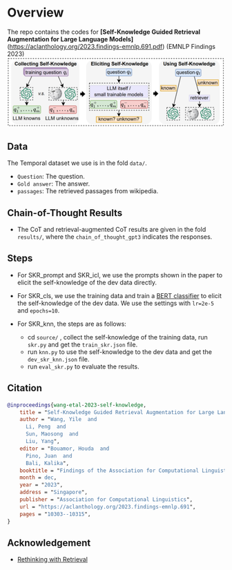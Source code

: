 # Overview
The repo contains the codes for **[Self-Knowledge Guided Retrieval Augmentation for Large Language Models]**(https://aclanthology.org/2023.findings-emnlp.691.pdf) (EMNLP Findings 2023)
![Method_overview](figs/skr.png)

## Data
The Temporal dataset we use is in the fold `data/`.
- `Question`: The question.
- `Gold answer`: The answer.
- `passages`: The retrieved passages from wikipedia.

## Chain-of-Thought Results
- The CoT and retrieval-augmented CoT results are given in the fold `results/`, where the `chain_of_thought_gpt3` indicates the responses.

## Steps
- For SKR_prompt and SKR_icl, we use the prompts shown in the paper to elicit the self-knowledge of the dev data directly.

- For SKR_cls, we use the training data and train a [BERT classifier](https://github.com/huggingface/transformers/tree/main/examples/pytorch/text-classification) to elicit the self-knowledge of the dev data. We use the settings with `lr=2e-5` and `epochs=10`.

- For SKR_knn, the steps are as follows:
    - cd `source/` , collect the self-knowledge of the training data, run `skr.py` and get the `train_skr.json` file.
    - run `knn.py` to use the self-knowledge to the dev data and get the `dev_skr_knn.json` file.
    - run `eval_skr.py` to evaluate the results.

## Citation

```bibtex
@inproceedings{wang-etal-2023-self-knowledge,
    title = "Self-Knowledge Guided Retrieval Augmentation for Large Language Models",
    author = "Wang, Yile  and
      Li, Peng  and
      Sun, Maosong  and
      Liu, Yang",
    editor = "Bouamor, Houda  and
      Pino, Juan  and
      Bali, Kalika",
    booktitle = "Findings of the Association for Computational Linguistics: EMNLP 2023",
    month = dec,
    year = "2023",
    address = "Singapore",
    publisher = "Association for Computational Linguistics",
    url = "https://aclanthology.org/2023.findings-emnlp.691",
    pages = "10303--10315",
}
```

## Acknowledgement
- [Rethinking with Retrieval](https://github.com/HornHehhf/RR)
